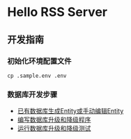 # Hello RSS Server

## 开发指南

### 初始化环境配置文件

```shell
cp .sample.env .env
```

### 数据库开发步骤

* [已有数据库生成Entity或手动编辑Entity][1]
* [编写数据库升级和降级程序][2]
* [运行数据库升级和降级测试][3]

[1]:https://www.sea-ql.org/SeaORM/docs/generate-entity/sea-orm-cli
[2]:https://www.sea-ql.org/SeaORM/docs/migration/writing-migration
[3]:https://www.sea-ql.org/SeaORM/docs/migration/running-migration